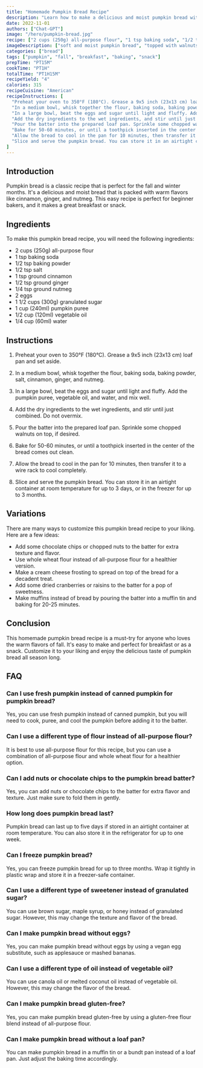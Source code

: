 ```yaml
---
title: "Homemade Pumpkin Bread Recipe"
description: "Learn how to make a delicious and moist pumpkin bread with this easy recipe. Perfect for fall and winter mornings!"
date: 2022-11-01
authors: ["Chat-GPT"]
image: "/hero/pumpkin-bread.jpg"
recipe: ["2 cups (250g) all-purpose flour", "1 tsp baking soda", "1/2 tsp baking powder", "1/2 tsp salt", "1 tsp ground cinnamon", "1/2 tsp ground ginger", "1/4 tsp ground nutmeg", "2 eggs", "1 1/2 cups (300g) granulated sugar", "1 cup (240ml) pumpkin puree", "1/2 cup (120ml) vegetable oil", "1/4 cup (60ml) water"]
imageDescription: ["soft and moist pumpkin bread", "topped with walnuts", "sliced and ready to serve", "served with a cup of coffee"]
categories: ["bread"]
tags: ["pumpkin", "fall", "breakfast", "baking", "snack"]
prepTime: "PT15M"
cookTime: "PT1H"
totalTime: "PT1H15M"
recipeYield: "4"
calories: 315
recipeCuisine: "American"
recipeInstructions: [
  "Preheat your oven to 350°F (180°C). Grease a 9x5 inch (23x13 cm) loaf pan and set aside.",
  "In a medium bowl, whisk together the flour, baking soda, baking powder, salt, cinnamon, ginger, and nutmeg.",
  "In a large bowl, beat the eggs and sugar until light and fluffy. Add the pumpkin puree, vegetable oil, and water, and mix well.",
  "Add the dry ingredients to the wet ingredients, and stir until just combined. Do not overmix.",
  "Pour the batter into the prepared loaf pan. Sprinkle some chopped walnuts on top, if desired.",
  "Bake for 50-60 minutes, or until a toothpick inserted in the center of the bread comes out clean.",
  "Allow the bread to cool in the pan for 10 minutes, then transfer it to a wire rack to cool completely.",
  "Slice and serve the pumpkin bread. You can store it in an airtight container at room temperature for up to 3 days, or in the freezer for up to 3 months."
]
---
```


## Introduction

Pumpkin bread is a classic recipe that is perfect for the fall and winter months. It's a delicious and moist bread that is packed with warm flavors like cinnamon, ginger, and nutmeg. This easy recipe is perfect for beginner bakers, and it makes a great breakfast or snack.

## Ingredients

To make this pumpkin bread recipe, you will need the following ingredients:

- 2 cups (250g) all-purpose flour
- 1 tsp baking soda
- 1/2 tsp baking powder
- 1/2 tsp salt
- 1 tsp ground cinnamon
- 1/2 tsp ground ginger
- 1/4 tsp ground nutmeg
- 2 eggs
- 1 1/2 cups (300g) granulated sugar
- 1 cup (240ml) pumpkin puree
- 1/2 cup (120ml) vegetable oil
- 1/4 cup (60ml) water

## Instructions

1. Preheat your oven to 350°F (180°C). Grease a 9x5 inch (23x13 cm) loaf pan and set aside.

2. In a medium bowl, whisk together the flour, baking soda, baking powder, salt, cinnamon, ginger, and nutmeg.

3. In a large bowl, beat the eggs and sugar until light and fluffy. Add the pumpkin puree, vegetable oil, and water, and mix well.

4. Add the dry ingredients to the wet ingredients, and stir until just combined. Do not overmix.

5. Pour the batter into the prepared loaf pan. Sprinkle some chopped walnuts on top, if desired.

6. Bake for 50-60 minutes, or until a toothpick inserted in the center of the bread comes out clean.

7. Allow the bread to cool in the pan for 10 minutes, then transfer it to a wire rack to cool completely.

8. Slice and serve the pumpkin bread. You can store it in an airtight container at room temperature for up to 3 days, or in the freezer for up to 3 months.

## Variations

There are many ways to customize this pumpkin bread recipe to your liking. Here are a few ideas:

- Add some chocolate chips or chopped nuts to the batter for extra texture and flavor.
- Use whole wheat flour instead of all-purpose flour for a healthier version.
- Make a cream cheese frosting to spread on top of the bread for a decadent treat.
- Add some dried cranberries or raisins to the batter for a pop of sweetness.
- Make muffins instead of bread by pouring the batter into a muffin tin and baking for 20-25 minutes.

## Conclusion

This homemade pumpkin bread recipe is a must-try for anyone who loves the warm flavors of fall. It's easy to make and perfect for breakfast or as a snack. Customize it to your liking and enjoy the delicious taste of pumpkin bread all season long.

## FAQ

### Can I use fresh pumpkin instead of canned pumpkin for pumpkin bread?

Yes, you can use fresh pumpkin instead of canned pumpkin, but you will need to cook, puree, and cool the pumpkin before adding it to the batter.

### Can I use a different type of flour instead of all-purpose flour?

It is best to use all-purpose flour for this recipe, but you can use a combination of all-purpose flour and whole wheat flour for a healthier option.

### Can I add nuts or chocolate chips to the pumpkin bread batter?

Yes, you can add nuts or chocolate chips to the batter for extra flavor and texture. Just make sure to fold them in gently.

### How long does pumpkin bread last?

Pumpkin bread can last up to five days if stored in an airtight container at room temperature. You can also store it in the refrigerator for up to one week.

### Can I freeze pumpkin bread?

Yes, you can freeze pumpkin bread for up to three months. Wrap it tightly in plastic wrap and store it in a freezer-safe container.

### Can I use a different type of sweetener instead of granulated sugar?

You can use brown sugar, maple syrup, or honey instead of granulated sugar. However, this may change the texture and flavor of the bread.

### Can I make pumpkin bread without eggs?

Yes, you can make pumpkin bread without eggs by using a vegan egg substitute, such as applesauce or mashed bananas.

### Can I use a different type of oil instead of vegetable oil?

You can use canola oil or melted coconut oil instead of vegetable oil. However, this may change the flavor of the bread.

### Can I make pumpkin bread gluten-free?

Yes, you can make pumpkin bread gluten-free by using a gluten-free flour blend instead of all-purpose flour.

### Can I make pumpkin bread without a loaf pan?

You can make pumpkin bread in a muffin tin or a bundt pan instead of a loaf pan. Just adjust the baking time accordingly.